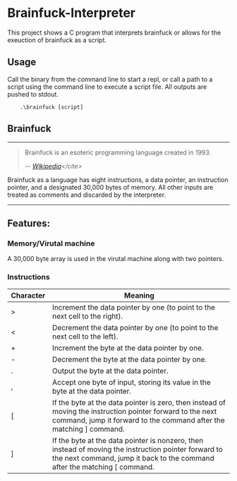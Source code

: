 # Brainfuck-Interpreter

This project shows a C program that interprets brainfuck or allows for the exeuction of brainfuck as a script.

## Usage
Call the binary from the command line to start a repl, or call a path to a script using the command line to execute a script file. All outputs are pushed to stdout.
```
    .\brainfuck [script] 
```

## Brainfuck
---

>Brainfuck is an esoteric programming language created in 1993.
>
>-- <cite>[Wikipedia](https://en.wikipedia.org/wiki/Brainfuck#:~:text=Brainfuck%20is%20an%20esoteric%20programming,pointer%20and%20an%20instruction%20pointer.)</cite>

Brainfuck as a language has eight instructions, a data pointer, an instruction pointer, and a designated 30,000 bytes of memory. All other inputs are treated as comments and discarded by the interpreter.

---
## Features:

### Memory/Virutal machine

A 30,000 byte array is used in the virutal machine along with two pointers.

### Instructions
|Character |	Meaning|
| ---   | --- |
|>|	Increment the data pointer by one (to point to the next cell to the right).|
|<|	Decrement the data pointer by one (to point to the next cell to the left).
|+|	Increment the byte at the data pointer by one.
|-|	Decrement the byte at the data pointer by one.
|.|	Output the byte at the data pointer.
|,|	Accept one byte of input, storing its value in the byte at the data pointer.
|[|	If the byte at the data pointer is zero, then instead of moving the instruction pointer forward to the next command, jump it forward to the command after the matching ] command.
|]|	If the byte at the data pointer is nonzero, then instead of moving the instruction pointer forward to the next command, jump it back to the command after the matching [ command.
